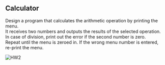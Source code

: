 ## Calculator

Design a program that calculates the arithmetic operation by printing the menu.
<br>
It receives two numbers and outputs the results of the selected operation.
<br>
In case of division, print out the error if the second number is zero.
<br>
Repeat until the menu is zeroed in. If the wrong menu number is entered, re-print the menu.

![HW2](https://user-images.githubusercontent.com/68213812/124372576-21954c80-dcc6-11eb-8109-8888dd03aca1.png)
